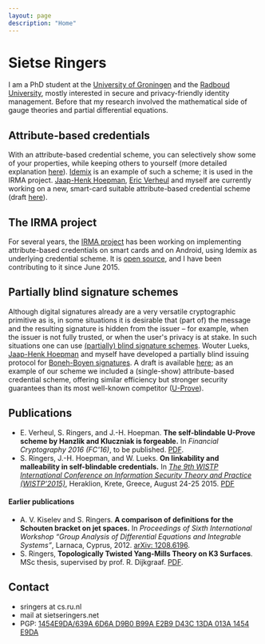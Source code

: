 ```yaml
---
layout: page
description: "Home"
---
```

# Sietse Ringers

I am a PhD student at the [University of Groningen](http://www.math.rug.nl/jbi/) and the [Radboud University](http://www.ru.nl/ds/), mostly interested in secure and privacy-friendly identity management. Before that my research involved the mathematical side of gauge theories and partial differential equations.

## Attribute-based credentials
With an attribute-based credential scheme, you can selectively show some of your properties, while keeping others to yourself (more detailed explanation [here](https://www.irmacard.org/irma/)). [Idemix](http://www.zurich.ibm.com/idemix/) is an example of such a scheme; it is used in the IRMA project. [Jaap-Henk Hoepman](http://www.cs.ru.nl/~jhh/), [Eric Verheul](http://www.cs.ru.nl/E.Verheul/) and myself are currently working on a new, smart-card suitable attribute-based credential scheme (draft [here](files/abc.pdf)).

## The IRMA project
For several years, the [IRMA project](https://www.irmacard.org) has been working on implementing attribute-based credentials on smart cards and on Android, using Idemix as underlying credential scheme. It is [open source](https://github.com/credentials/), and I have been contributing to it since June 2015.

## Partially blind signature schemes
Although digital signatures already are a very versatile cryptographic primitive as is, in some situations it is desirable that (part of) the message and the resulting signature is hidden from the issuer – for example, when the issuer is not fully trusted, or when the user's privacy is at stake. In such situations one can use [(partially) blind signature schemes](https://en.wikipedia.org/wiki/Blind_signature). Wouter Lueks, [Jaap-Henk Hoepman](http://www.cs.ru.nl/~jhh/) and myself have developed a partially blind issuing protocol for [Boneh-Boyen signatures](http://link.springer.com/chapter/10.1007%2F978-3-540-24676-3_4). A draft is available [here](files/bbb.pdf); as an example of our scheme we included a (single-show) attribute-based credential scheme, offering similar efficiency but stronger security guarantees than its most well-known competitor ([U-Prove](http://research.microsoft.com/en-us/projects/u-prove/)).

## Publications
* E. Verheul, S. Ringers, and J.-H. Hoepman. **The self-blindable U-Prove scheme by Hanzlik and Kluczniak is forgeable.** In _Financial Cryptography 2016 (FC'16)_, to be published. [PDF](https://eprint.iacr.org/2015/725.pdf).
* S. Ringers, J.-H. Hoepman, and W. Lueks. **On linkability and malleability in self-blindable credentials.** In [_The 9th WISTP International Conference on Information Security Theory and Practice (WISTP'2015)_](http://link.springer.com/chapter/10.1007/978-3-319-24018-3_13), Heraklion, Krete, Greece, August 24-25 2015. [PDF](files/sbc-linkable.pdf)

#### Earlier publications
* A. V. Kiselev and S. Ringers. **A comparison of definitions for the Schouten bracket on jet spaces.** In _Proceedings of Sixth International Workshop “Group Analysis of Differential Equations and Integrable Systems”_, Larnaca, Cyprus, 2012. [arXiv: 1208.6196](http://arxiv.org/abs/1208.6196).
* S. Ringers, **Topologically Twisted Yang-Mills Theory on K3 Surfaces**. MSc thesis, supervised by prof. R. Dijkgraaf. [PDF](files/mscthesis.pdf).

## Contact

 * sringers at cs.ru.nl
 * mail at sietseringers.net
 * PGP: [1454E9DA/639A 6D6A D9B0 B99A E2B9  D43C 13DA 013A 1454 E9DA](https://pgp.mit.edu/pks/lookup?op=get&search=0x13DA013A1454E9DA)